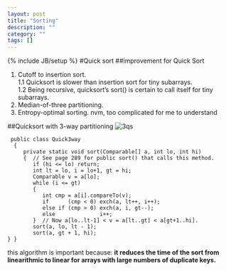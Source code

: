 ```yaml
---
layout: post
title: "Sorting"
description: ""
category: ""
tags: []
---
```

{% include JB/setup %}
#Quick sort
##improvement for Quick Sort
1. Cutoff to insertion sort.  
1.1  Quicksort is slower than insertion sort for tiny subarrays.  1.2 Being recursive, quicksort’s sort() is certain to call itself for tiny subarrays.
2. Median-of-three partitioning.
3. Entropy-optimal sorting.
	nvm, too complicated for me to understand
	
##Quicksort with 3-way partitioning
![3qs](http://media-cache-ak0.pinimg.com/originals/19/3a/52/193a52de22a122b41f82d623fc9cfdbb.jpg)

```
 public class Quick3way  {     private static void sort(Comparable[] a, int lo, int hi)     {  // See page 289 for public sort() that calls this method.        if (hi <= lo) return;        int lt = lo, i = lo+1, gt = hi;        Comparable v = a[lo];        while (i <= gt)        {           int cmp = a[i].compareTo(v);           if      (cmp < 0) exch(a, lt++, i++);           else if (cmp > 0) exch(a, i, gt--);           else              i++;        }  // Now a[lo..lt-1] < v = a[lt..gt] < a[gt+1..hi].        sort(a, lo, lt - 1);        sort(a, gt + 1, hi);} }
```

this algorithm is important because:
**it reduces the time of the sort from linearithmic to linear for arrays with large numbers of duplicate keys.** 
